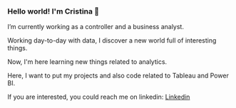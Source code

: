 ### Hello world! I'm Cristina 👋

I’m currently working as a controller and a business analyst.

Working day-to-day with data, I discover a new world full of interesting things.

Now, I'm here learning new things related to analytics.

Here, I want to put my projects and also code related to Tableau and Power BI.

If you are interested, you could reach me on linkedin: <a href=www.linkedin.com/in/crisrevellesv>Linkedin</a>


